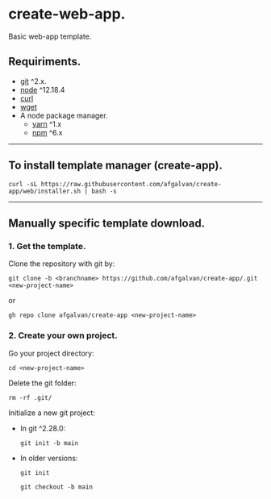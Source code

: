 # create-web-app.

Basic web-app template.

## Requiriments.

- [git](https://git-scm.com/downloads) ^2.x.
- [node](https://nodejs.org/en/download/) ^12.18.4
- [curl](https://curl.se/download.html)
- [wget](https://www.gnu.org/software/wget/)
- A node package manager.
  - [yarn](https://classic.yarnpkg.com/en/docs/install/) ^1.x
  - [npm](https://www.npmjs.com/get-npm) ^6.x

---

## To install template manager (create-app).

```
curl -sL https://raw.githubusercontent.com/afgalvan/create-app/web/installer.sh | bash -s
```

---

## Manually specific template download.

### 1. Get the template.

Clone the repository with git by:

```
git clone -b <branchname> https://github.com/afgalvan/create-app/.git <new-project-name>
```

or

```
gh repo clone afgalvan/create-app <new-project-name>
```

### 2. Create your own project.

Go your project directory:

```
cd <new-project-name>
```

Delete the git folder:

```
rm -rf .git/
```

Initialize a new git project:

- In git ^2.28.0:
  ```
  git init -b main
  ```
- In older versions:
  ```
  git init
  ```
  ```
  git checkout -b main
  ```
